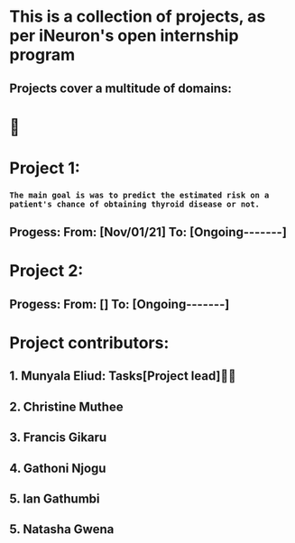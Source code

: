 # This is a collection of projects, as per iNeuron's open internship program

## Projects cover a multitude of domains:


# 🥳<h1>Project 1:</h1> 

### ```The main goal is was to predict the estimated risk on a patient's chance of obtaining thyroid disease or not.```

## Progess:  From: [Nov/01/21] To: [Ongoing-------]

# Project 2: 

### 
## Progess:  From: [] To: [Ongoing-------]



# Project contributors:

## 1. Munyala Eliud: Tasks[Project lead]👷‍♂️
## 2. Christine Muthee
## 3. Francis Gikaru
## 4. Gathoni Njogu
## 5. Ian Gathumbi
## 5. Natasha Gwena